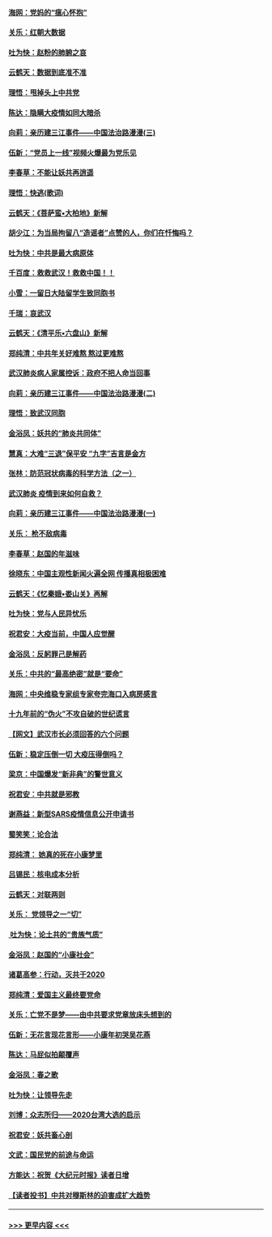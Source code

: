 #### [海网：党妈的“瘟心怀抱”](../pages/nsc993/n11840740.md?t=02042355) 
#### [关乐：红朝大数据](../pages/nsc993/n11840675.md?t=02042355) 
#### [吐为快：赵粉的肺腑之哀](../pages/nsc993/n11840618.md?t=02042355) 
#### [云鹤天：数据到底准不准](../pages/nsc993/n11840325.md?t=02042355) 
#### [理悟：甩掉头上中共党](../pages/nsc993/n11838826.md?t=02042355) 
#### [陈达：隐瞒大疫情如同大暗杀](../pages/nsc993/n11838771.md?t=02042355) 
#### [向莉：亲历建三江事件——中国法治路漫漫(三)](../pages/nsc993/n11831825.md?t=02042355) 
#### [伍新：“党员上一线”视频火爆最为党乐见](../pages/nsc993/n11838200.md?t=02042355) 
#### [李春草：不能让妖共再逍遥](../pages/nsc993/n11838102.md?t=02042355) 
#### [理悟：快逃(歌词)](../pages/nsc993/n11838083.md?t=02042355) 
#### [云鹤天：《菩萨蛮▪大柏地》新解](../pages/nsc993/n11838059.md?t=02042355) 
#### [胡少江：为当局拘留八“造谣者”点赞的人，你们在忏悔吗？](../pages/nsc993/n11836801.md?t=02042355) 
#### [吐为快：中共是最大病原体](../pages/nsc993/n11836748.md?t=02042355) 
#### [千百度：救救武汉！救救中国！！](../pages/nsc993/n11836145.md?t=02042355) 
#### [小雪：一留日大陆留学生致同胞书](../pages/nsc993/n11834624.md?t=02042355) 
#### [千瑞：哀武汉](../pages/nsc993/n11833647.md?t=02042355) 
#### [云鹤天：《清平乐▪六盘山》新解](../pages/nsc993/n11833611.md?t=02042355) 
#### [郑纯清：中共年关好难熬 熬过更难熬](../pages/nsc993/n11833489.md?t=02042355) 
#### [武汉肺炎病人家属控诉：政府不把人命当回事](../pages/nsc993/n11833205.md?t=02042355) 
#### [向莉：亲历建三江事件——中国法治路漫漫(二)](../pages/nsc993/n11829102.md?t=02042355) 
#### [理悟：致武汉同胞](../pages/nsc993/n11831522.md?t=02042355) 
#### [金浴凤：妖共的“肺炎共同体”](../pages/nsc993/n11829448.md?t=02042355) 
#### [慧真：大难“三退”保平安 “九字”吉言是金方](../pages/nsc993/n11829501.md?t=02042355) 
#### [张林：防范冠状病毒的科学方法（之一）](../pages/nsc993/n11828618.md?t=02042355) 
#### [武汉肺炎 疫情到来如何自救？](../pages/nsc993/n11827632.md?t=02042355) 
#### [向莉：亲历建三江事件——中国法治路漫漫(一)](../pages/nsc993/n11827190.md?t=02042355) 
#### [关乐： 枪不敌病毒](../pages/nsc993/n11826746.md?t=02042355) 
#### [李春草：赵国的年滋味](../pages/nsc993/n11826321.md?t=02042355) 
#### [徐晓东：中国主观性新闻火遍全网 传播真相极困难](../pages/nsc993/n11826508.md?t=02042355) 
#### [云鹤天：《忆秦娥▪娄山关》再解](../pages/nsc993/n11824682.md?t=02042355) 
#### [吐为快：党与人民异忧乐](../pages/nsc993/n11824660.md?t=02042355) 
#### [祝君安：大疫当前，中国人应觉醒](../pages/nsc993/n11821946.md?t=02042355) 
#### [金浴凤：反躬罪己是解药](../pages/nsc993/n11820280.md?t=02042355) 
#### [关乐：中共的“最高绝密”就是“要命”](../pages/nsc993/n11816946.md?t=02042355) 
#### [海网：中央维稳专家组专家夸完海口入病房感言](../pages/nsc993/n11815138.md?t=02042355) 
#### [十九年前的“伪火”不攻自破的世纪谎言](../pages/nsc993/n11813238.md?t=02042355) 
#### [【网文】武汉市长必须回答的六个问题](../pages/nsc993/n11813848.md?t=02042355) 
#### [伍新：稳定压倒一切 大疫压得倒吗？](../pages/nsc993/n11812634.md?t=02042355) 
#### [梁京：中国爆发“新非典”的警世意义](../pages/nsc993/n11812554.md?t=02042355) 
#### [祝君安：中共就是邪教](../pages/nsc993/n11812431.md?t=02042355) 
#### [谢燕益：新型SARS疫情信息公开申请书](../pages/nsc993/n11808840.md?t=02042355) 
#### [蜀笑笑：论合法](../pages/nsc993/n11808064.md?t=02042355) 
#### [郑纯清： 她真的死在小康梦里](../pages/nsc993/n11806623.md?t=02042355) 
#### [吕锡民：核电成本分析](../pages/nsc993/n11806284.md?t=02042355) 
#### [云鹤天：对联两则](../pages/nsc993/n11805957.md?t=02042355) 
#### [关乐： 党领导之一“切”](../pages/nsc993/n11804505.md?t=02042355) 
#### [ 吐为快：论土共的“贵族气质”](../pages/nsc993/n11804490.md?t=02042355) 
#### [金浴凤：赵国的“小康社会”](../pages/nsc993/n11804452.md?t=02042355) 
#### [诸葛高参：行动，灭共于2020](../pages/nsc993/n11804120.md?t=02042355) 
#### [郑纯清：爱国主义最终要党命](../pages/nsc993/n11802197.md?t=02042355) 
#### [关乐：亡党不是梦——由中共要求党章放床头想到的](../pages/nsc993/n11802156.md?t=02042355) 
#### [伍新：无花言现花言形——小康年初哭吴花燕](../pages/nsc993/n11800044.md?t=02042355) 
#### [陈达：马屁似拍颠覆声](../pages/nsc993/n11800010.md?t=02042355) 
#### [金浴凤：春之歌](../pages/nsc993/n11797687.md?t=02042355) 
#### [吐为快：让领导先走](../pages/nsc993/n11797512.md?t=02042355) 
#### [刘博：众志所归——2020台湾大选的启示](../pages/nsc993/n11796878.md?t=02042355) 
#### [祝君安：妖共畜心剖](../pages/nsc993/n11794273.md?t=02042355) 
#### [文武：国民党的前途与命运](../pages/nsc993/n11794198.md?t=02042355) 
#### [方能达：祝贺《大纪元时报》读者日增](../pages/nsc993/n11793807.md?t=02042355) 
#### [【读者投书】中共对穆斯林的迫害成扩大趋势](../pages/nsc993/n11791371.md?t=02042355) 

----
#### [ >>> 更早内容 <<< ](../indexes/nsc993-earlier.md)
